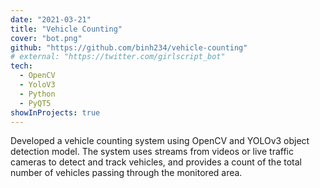 ```yaml
---
date: "2021-03-21"
title: "Vehicle Counting"
cover: "bot.png"
github: "https://github.com/binh234/vehicle-counting"
# external: "https://twitter.com/girlscript_bot"
tech:
  - OpenCV
  - YoloV3
  - Python
  - PyQT5
showInProjects: true
---
```


Developed a vehicle counting system using OpenCV and YOLOv3 object detection model. The system uses streams from videos or live traffic cameras to detect and track vehicles, and provides a count of the total number of vehicles passing through the monitored area.
